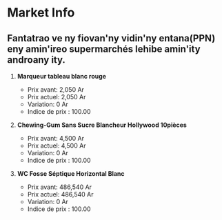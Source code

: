 # Market Info

## Fantatrao ve ny fiovan'ny vidin'ny entana(PPN) eny amin'ireo supermarchés lehibe amin'ity androany ity.

1. **Marqueur tableau blanc rouge**
   - Prix avant: 2,050 Ar
   - Prix actuel: 2,050 Ar
   - Variation: 0 Ar
   - Indice de prix : 100.00

2. **Chewing-Gum Sans Sucre Blancheur Hollywood 10pièces**
   - Prix avant: 4,500 Ar
   - Prix actuel: 4,500 Ar
   - Variation: 0 Ar
   - Indice de prix : 100.00

3. **WC Fosse Séptique Horizontal Blanc**
   - Prix avant: 486,540 Ar
   - Prix actuel: 486,540 Ar
   - Variation: 0 Ar
   - Indice de prix : 100.00

